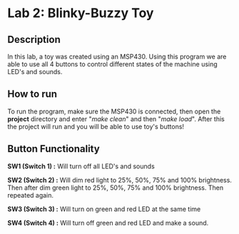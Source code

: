 # Lab 2: Blinky-Buzzy Toy



## Description

In this lab, a toy was created using an MSP430. Using this program we are able to use all 4 buttons to control different states of the machine using LED's and sounds. 

## How to run
To run the program, make sure the MSP430 is connected, then open the **project** directory and enter "*make clean*" and then "*make load*".  After this the project will run and you will be able to use toy's buttons!

## Button Functionality
**SW1 (Switch 1) :** Will turn off all LED's and sounds

**SW2 (Switch 2) :** Will dim red light to 25%, 50%, 75% and 100% brightness. Then after dim green light to 25%, 50%, 75% and 100% brightness. Then repeated again.

**SW3 (Switch 3) :** Will turn on green and red LED at the same time

**SW4 (Switch 4) :** Will turn off green and red LED and make a sound.
